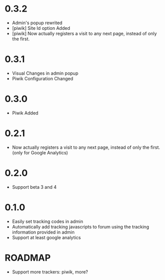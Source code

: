 # 0.3.2
  - Admin's popup rewrited
  - [piwik] Site Id option Added
  - [piwik] Now actually registers a visit to any next page, instead of only the first.

# 0.3.1

- Visual Changes in admin popup
- Piwik Configuration Changed

# 0.3.0

- Piwik Added

# 0.2.1

- Now actually registers a visit to any next page, instead of only the first. (only for Google Analytics)

# 0.2.0

- Support beta 3 and 4

# 0.1.0

- Easily set tracking codes in admin
- Automatically add tracking javascripts to forum using the tracking information provided in admin
- Support at least google analytics

# ROADMAP

- Support more trackers: piwik, more?
